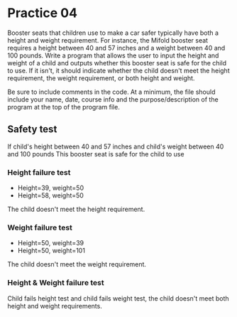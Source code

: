 # Practice 04

Booster seats that children use to make a car safer typically have both a height and weight requirement. For instance, the Mifold booster seat requires a height between 40 and 57 inches and a weight between 40 and 100 pounds. Write a program that allows the user to input the height and weight of a child and outputs whether this booster seat is safe for the child to use. If it isn't, it should indicate whether the child doesn't meet the height requirement, the weight requirement, or both height and weight.

Be sure to include comments in the code. At a minimum, the file should include your name, date, course info and the purpose/description of the program at the top of the program file.

## Safety test

If child's height between 40 and 57 inches and child's weight between 40 and 100 pounds This booster seat is safe for the child to use

### Height failure test

-   Height=39, weight=50
-   Height=58, weight=50

The child doesn't meet the height requirement.

### Weight failure test

-   Height=50, weight=39
-   Height=50, weight=101

The child doesn't meet the weight requirement.

### Height & Weight failure test

Child fails height test and child fails weight test, the child doesn't meet both height and weight requirements.
